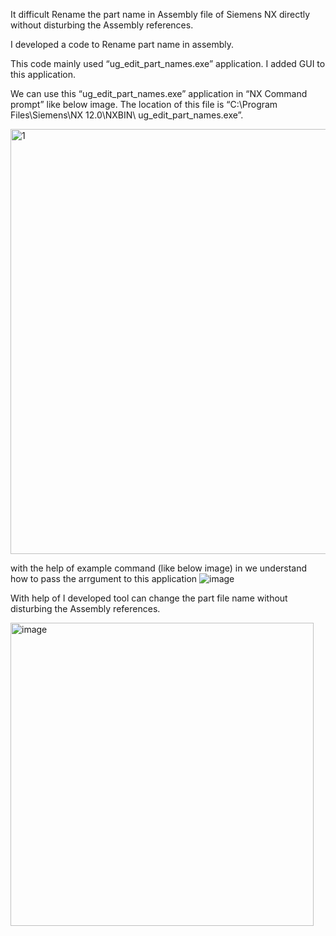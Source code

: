 It difficult Rename the part name in Assembly file of Siemens NX directly without disturbing the Assembly references. 

I developed a code to Rename part name in assembly.

This code mainly used “ug_edit_part_names.exe” application. I added GUI to this application.

We can use this “ug_edit_part_names.exe” application in “NX Command prompt” like below image. The location of this file is “C:\Program Files\Siemens\NX 12.0\NXBIN\ ug_edit_part_names.exe”.

<img width="680" alt="1" src="https://github.com/MohanDulam/Rename-the-NX-Part/assets/111222356/a9985a4f-234f-4f25-ac1c-04fde9e3d236">

with the help of example command (like below image) in we understand how to pass the arrgument to this application
![image](https://github.com/MohanDulam/Rename-the-NX-Part/assets/111222356/e76f28e0-0784-4e2c-8039-6f262afbb22d)

With help of I developed tool can change the part file name without disturbing the Assembly references.

<img width="485" alt="image" src="https://github.com/MohanDulam/Rename-the-NX-Part/assets/111222356/57725817-4af6-4123-888b-d517953d56e4">
